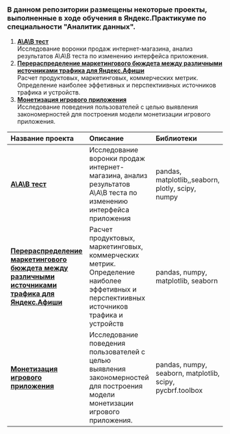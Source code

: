 ### В данном репозитории размещены некоторые проекты, выполненные в ходе обучения в Яндекс.Практикуме по специальности "Аналитик данных".

1. [**А\А\В тест**](А_A_b_test)<br>
Исследование воронки продаж интернет-магазина, анализ результатов А\А\В теста по изменению интерфейса приложения.  
2. [**Перераспределение маркетингового бюждета между различными источниками трафика для Яндекс.Афиши**](yandex_afisha)<br>
Расчет продуктовых, маркетинговых, коммерческих метрик. Определение наиболее эффетивных и перспектиивных источников трафика и устройств.
3. [**Монетизация игрового приложения**](games_project)<br>
Исследование поведения пользователей с целью выявления закономерностей для построения модели монетизации игрового приложения.

| Название проекта                                                                                                   | Описание                                                                                                                               | Библиотеки                                               |
| :----------------                                                                                                  |:---------------                                                                                                                        |:--------------------                                     |
| [**А\А\В тест**](А_A_b_test)                                                                                       | Исследование воронки продаж интернет-магазина, анализ результатов А\А\В теста по изменению интерфейса приложения                       | pandas, matplotlib,,seaborn, plotly, scipy, numpy        |                              
| [**Перераспределение маркетингового бюждета между различными источниками трафика для Яндекс.Афиши**](yandex_afisha)|Расчет продуктовых, маркетинговых, коммерческих метрик. Определение наиболее эффетивных и перспектиивных источников трафика и устройств | pandas, numpy, matplotlib, seaborn                       |
| [**Монетизация игрового приложения**](games_project)                                                               | Исследование поведения пользователей с целью выявления закономерностей для построения модели монетизации игрового приложения.          | pandas, numpy, seaborn, matplotlib, scipy, pycbrf.toolbox|

        